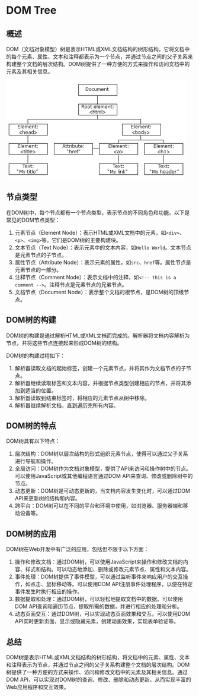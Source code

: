 # DOM Tree

## 概述

DOM（文档对象模型）树是表示HTML或XML文档结构的树形结构。它将文档中的每个元素、属性、文本和注释都表示为一个节点，并通过节点之间的父子关系来构建整个文档的层次结构。DOM树提供了一种方便的方式来操作和访问文档中的元素及其相关信息。

![img](./Dom_Tree.png)

## 节点类型

在DOM树中，每个节点都有一个节点类型，表示节点的不同角色和功能。以下是常见的DOM节点类型：

1. 元素节点（Element Node）：表示HTML或XML文档中的元素，如`<div>`、`<p>`、`<img>`等。它们是DOM树的主要构建块。
2. 文本节点（Text Node）：表示元素中的文本内容，如`Hello World`。文本节点是元素节点的子节点。
3. 属性节点（Attribute Node）：表示元素的属性，如`src`、`href`等。属性节点是元素节点的一部分。
4. 注释节点（Comment Node）：表示文档中的注释，如`<!-- This is a comment -->`。注释节点是元素节点的兄弟节点。
5. 文档节点（Document Node）：表示整个文档的根节点，是DOM树的顶级节点。

## DOM树的构建

DOM树的构建是通过解析HTML或XML文档而完成的。解析器将文档内容解析为节点，并将这些节点连接起来形成DOM树的结构。

DOM树的构建过程如下：

1. 解析器读取文档的起始标签，创建一个元素节点，并将其作为文档节点的子节点。
2. 解析器继续读取标签和文本内容，并根据节点类型创建相应的节点，并将其添加到适当的位置。
3. 解析器读取到结束标签时，将相应的元素节点从树中移除。
4. 解析器继续解析文档，直到遍历完所有内容。

## DOM树的特点

DOM树具有以下特点：

1. 层次结构：DOM树以层次结构的形式组织元素节点，使得可以通过父子关系进行导航和操作。
2. 全局访问：DOM树作为文档对象模型，提供了API来访问和操作树中的节点。可以使用JavaScript或其他编程语言通过DOM API来查询、修改或删除树中的节点。
3. 动态更新：DOM树是可动态更新的，当文档内容发生变化时，可以通过DOM API来更新树的结构和内容。
4. 跨平台：DOM树可以在不同的平台和环境中使用，如浏览器、服务器端和移动设备等。

## DOM树的应用

DOM树在Web开发中有广泛的应用，包括但不限于以下方面：

1. 操作和修改文档：通过DOM树，可以使用JavaScript来操作和修改文档的内容、样式和结构。可以动态地添加、删除或修改元素节点、属性和文本内容。
2. 事件处理：DOM树提供了事件模型，可以通过监听事件来响应用户的交互操作，如点击、鼠标移动等。可以使用DOM API注册事件处理程序，以便在特定事件发生时执行相应的操作。
3. 数据提取和处理：通过DOM树，可以轻松地提取文档中的数据。可以使用DOM API查询和遍历节点，提取所需的数据，并进行相应的处理和分析。
4. 动态页面交互：通过DOM树，可以实现动态页面效果和交互。可以使用DOM API实时更新页面，显示或隐藏元素，创建动画效果，实现表单验证等。

## 总结

DOM树是表示HTML或XML文档结构的树形结构，将文档中的元素、属性、文本和注释表示为节点，并通过节点之间的父子关系构建整个文档的层次结构。DOM树提供了一种方便的方式来操作、访问和修改文档中的元素及其相关信息。通过DOM API，可以实现对DOM树的查询、修改、删除和动态更新，从而实现丰富的Web应用程序和交互效果。